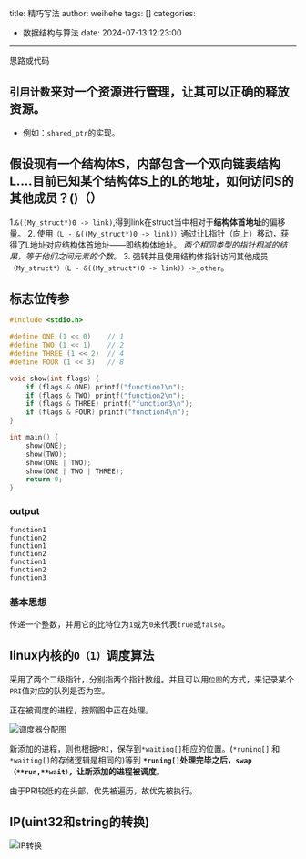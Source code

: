 title: 精巧写法
author: weihehe
tags: []
categories:
  - 数据结构与算法
date: 2024-07-13 12:23:00
---
思路或代码
<!-- more -->

## `引用计数`来对一个资源进行管理，让其可以正确的释放资源。
- 例如：`shared_ptr`的实现。

## 假设现有一个结构体S，内部包含一个双向链表结构L....目前已知某个结构体S上的L的地址，如何访问S的其他成员？()（）

1.`&((My_struct*)0 -> link)`,得到link在struct当中相对于**结构体首地址**的偏移量。
2. 使用`（L - &((My_struct*)0 -> link)）`通过让L指针（向上）移动，获得了L地址对应结构体首地址——即结构体地址。
    *两个相同类型的指针相减的结果，等于他们之间元素的个数。*
3. 强转并且使用结构体指针访问其他成员`（My_struct*）（L - &((My_struct*)0 -> link)）->_other`。

## 标志位传参
```cpp
#include <stdio.h>

#define ONE (1 << 0)    // 1
#define TWO (1 << 1)    // 2
#define THREE (1 << 2)  // 4
#define FOUR (1 << 3)   // 8

void show(int flags) {
    if (flags & ONE) printf("function1\n");
    if (flags & TWO) printf("function2\n");
    if (flags & THREE) printf("function3\n");
    if (flags & FOUR) printf("function4\n");
}

int main() {
    show(ONE);
    show(TWO);
    show(ONE | TWO);
    show(ONE | TWO | THREE);
    return 0;
}

```
### output

```
function1
function2
function1
function2
function1
function2
function3
```
### 基本思想

传递一个整数，并用它的比特位为`1`或为`0`来代表`true`或`false`。

## linux内核的`O（1）`调度算法

采用了两个二级指针，分别指两个指针数组。并且可以用`位图`的方式，来记录某个`PRI`值对应的队列是否为空。

正在被调度的进程，按照图中正在处理。

![调度器分配图](/images/调度器分配图.png)

新添加的进程，则也根据`PRI`，保存到`*waiting[]`相应的位置。(`*runing[]` 和 `*waiting[]`的存储逻辑是相同的)等到 **`*runing[]`处理完毕之后，`swap（**run,**wait）`，让新添加的进程被调度**。


由于PRI较低的在头部，优先被遍历，故优先被执行。

## IP(uint32和string的转换)

![IP转换](/images/IP的转换.png)


